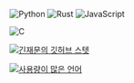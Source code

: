 ![Python](https://img.shields.io/badge/Python-3776AB?style=flat-square&logo=Python&logoColor=white)
![Rust](https://img.shields.io/badge/Rust-000000?style=flat-square&logo=Rust&logoColor=white)
![JavaScript](https://img.shields.io/badge/JavaScript-F7DF1E?style=flat-square&logo=JavaScript&logoColor=black)
<!-- ![Kotlin](https://img.shields.io/badge/Kotlin-0095D5?style=flat-square&logo=Kotlin&logoColor=white) -->
![C](https://img.shields.io/badge/C-A8B9CC?style=flat-square&logo=C&logoColor=black)


[![긴재문의 깃허브 스텟](https://github-readme-stats.vercel.app/api?username=jack7313&show_icons=true&theme=github_dark&locale=kr)](https://github.com/anuraghazra/github-readme-stats)

[![사용량이 많은 언어](https://github-readme-stats.vercel.app/api/top-langs/?username=jack7313&theme=github_dark&locale=kr&layout=compact)](https://github.com/anuraghazra/github-readme-stats)
